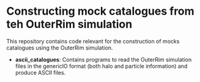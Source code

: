 # Constructing mock catalogues from teh OuterRim simulation

This repository contains code relevant for the construction of mocks catalogues using the OuterRim simulation.

* **ascii_catalogues**: Contains programs to read the OuterRim simulation files in the genericIO format (both halo and particle information) and produce ASCII files.